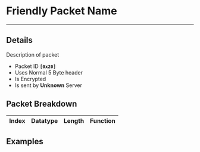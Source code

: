 # Friendly Packet Name #

---


## Details ##

Description of packet
  * Packet ID **`[0x20]`**
  * Uses Normal 5 Byte header
  * Is Encrypted
  * Is sent by **Unknown** Server

## Packet Breakdown ##
| Index | Datatype | Length | Function |
|:------|:---------|:-------|:---------|

## Examples ##
